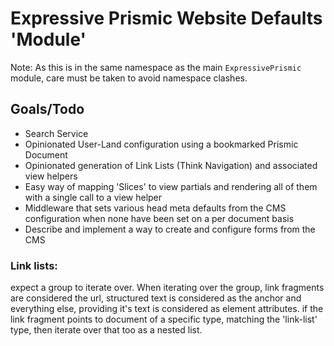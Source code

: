 # Expressive Prismic Website Defaults 'Module'

Note: As this is in the same namespace as the main `ExpressivePrismic` module, care must be taken to avoid namespace clashes.

## Goals/Todo

* Search Service
* Opinionated User-Land configuration using a bookmarked Prismic Document
* Opinionated generation of Link Lists (Think Navigation) and associated view helpers
* Easy way of mapping 'Slices' to view partials and rendering all of them with a single call to a view helper
* Middleware that sets various head meta defaults from the CMS configuration when none have been set on a per document basis
* Describe and implement a way to create and configure forms from the CMS


### Link lists:

expect a group to iterate over.
When iterating over the group, link fragments are considered the url, structured text is considered as the anchor and everything else, providing it's text is considered as element attributes.
if the link fragment points to document of a specific type, matching the 'link-list' type, then iterate over that too as a nested list.


